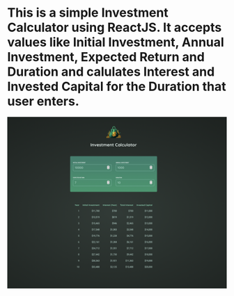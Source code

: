 
# This is a simple Investment Calculator using ReactJS. It accepts values like Initial Investment, Annual Investment, Expected Return and Duration and calulates Interest and Invested Capital for the Duration that user enters.

![InvestmentCalculator!](public/investment-calculator-image.png)
